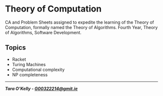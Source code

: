 # Theory of Computation

CA and Problem Sheets assigned to expedite the learning of the Theory of Computation, formally named the Theory of Algorithms. Fourth Year, Theory of Algorithms, Software Development.

## Topics

+ Racket
+ Turing Machines
+ Computational complexity
+ NP completeness

-----

__*Tara O'Kelly - G00322214@gmit.ie*__
